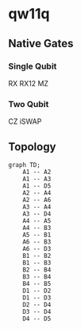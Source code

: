 # qw11q

## Native Gates
### Single Qubit
RX  RX12  MZ
### Two Qubit
CZ  iSWAP
## Topology

```mermaid
graph TD;
    A1 -- A2
    A1 -- A3
    A1 -- D5
    A2 -- A4
    A2 -- A6
    A3 -- A4
    A3 -- D4
    A4 -- A5
    A4 -- B3
    A5 -- B1
    A6 -- B3
    A6 -- D3
    B1 -- B2
    B1 -- B3
    B2 -- B4
    B3 -- B4
    B4 -- B5
    D1 -- D2
    D1 -- D3
    D2 -- D4
    D3 -- D4
    D4 -- D5
```
